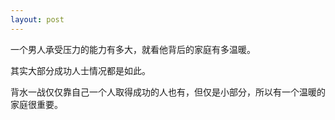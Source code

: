 ```yaml
---
layout: post
---
```

一个男人承受压力的能力有多大，就看他背后的家庭有多温暖。

其实大部分成功人士情况都是如此。

背水一战仅仅靠自己一个人取得成功的人也有，但仅是小部分，所以有一个温暖的家庭很重要。  